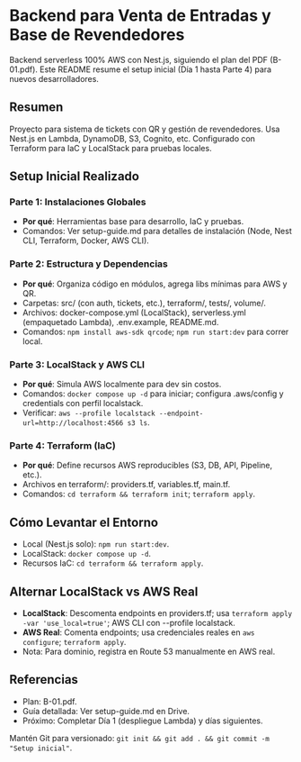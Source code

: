 # Backend para Venta de Entradas y Base de Revendedores

Backend serverless 100% AWS con Nest.js, siguiendo el plan del PDF (B-01.pdf). Este README resume el setup inicial (Día 1 hasta Parte 4) para nuevos desarrolladores.

## Resumen
Proyecto para sistema de tickets con QR y gestión de revendedores. Usa Nest.js en Lambda, DynamoDB, S3, Cognito, etc. Configurado con Terraform para IaC y LocalStack para pruebas locales.

## Setup Inicial Realizado
### Parte 1: Instalaciones Globales
- **Por qué**: Herramientas base para desarrollo, IaC y pruebas.
- Comandos: Ver setup-guide.md para detalles de instalación (Node, Nest CLI, Terraform, Docker, AWS CLI).

### Parte 2: Estructura y Dependencias
- **Por qué**: Organiza código en módulos, agrega libs mínimas para AWS y QR.
- Carpetas: src/ (con auth, tickets, etc.), terraform/, tests/, volume/.
- Archivos: docker-compose.yml (LocalStack), serverless.yml (empaquetado Lambda), .env.example, README.md.
- Comandos: `npm install aws-sdk qrcode`; `npm run start:dev` para correr local.

### Parte 3: LocalStack y AWS CLI
- **Por qué**: Simula AWS localmente para dev sin costos.
- Comandos: `docker compose up -d` para iniciar; configura .aws/config y credentials con perfil localstack.
- Verificar: `aws --profile localstack --endpoint-url=http://localhost:4566 s3 ls`.

### Parte 4: Terraform (IaC)
- **Por qué**: Define recursos AWS reproducibles (S3, DB, API, Pipeline, etc.).
- Archivos en terraform/: providers.tf, variables.tf, main.tf.
- Comandos: `cd terraform && terraform init`; `terraform apply`.

## Cómo Levantar el Entorno
- Local (Nest.js solo): `npm run start:dev`.
- LocalStack: `docker compose up -d`.
- Recursos IaC: `cd terraform && terraform apply`.

## Alternar LocalStack vs AWS Real
- **LocalStack**: Descomenta endpoints en providers.tf; usa `terraform apply -var 'use_local=true'`; AWS CLI con --profile localstack.
- **AWS Real**: Comenta endpoints; usa credenciales reales en `aws configure`; `terraform apply`.
- Nota: Para dominio, registra en Route 53 manualmente en AWS real.

## Referencias
- Plan: B-01.pdf.
- Guía detallada: Ver setup-guide.md en Drive.
- Próximo: Completar Día 1 (despliegue Lambda) y días siguientes.

Mantén Git para versionado: `git init && git add . && git commit -m "Setup inicial"`.